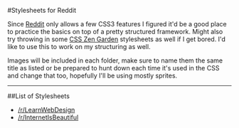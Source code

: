 #Stylesheets for Reddit

Since [Reddit](http://www.reddit.com/) only allows a few CSS3 features I figured it'd be a good place to practice the basics on top of a pretty structured framework. Might also try throwing in some [CSS Zen Garden](http://www.csszengarden.com/) stylesheets as well if I get bored. I'd like to use this to work on my structuring as well.

Images will be included in each folder, make sure to name them the same title as listed or be prepared to hunt down each time it's used in the CSS and change that too, hopefully I'll be using mostly sprites.

---

##List of Stylesheets

* [/r/LearnWebDesign](http://www.reddit.com/r/learnwebdesign/)
* [/r/InternetIsBeautiful](http://www.reddit.com/r/internetisbeautiful/)
